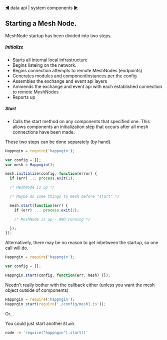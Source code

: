 [&#9664;](data.md) data api | system components [&#9654;](system.md)

## Starting a Mesh Node.

MeshNode startup has been divided into two steps.

##### Initialize

* Starts all internal local infrastructure
* Begins listeing on the network.
* Begins connection attempts to remote MeshNodes (endpoints)
* Generates modules and componentInstances per the config
* Assembles the exchange and event api layers
* Ammends the exchange and event api with each established connection to remote MeshNodes
* Reports up

##### Start

* Calls the start method on any components that specified one. This allows components an initialization step that occurs after all mesh connections have been made.

These two steps can be done separately (by hand).

```javascript
Happngin = require('happngin');

var config = {};
var mesh = Happngin();

mesh.initialize(config, function(error) {
  if (err) ... process.exit(1);

  /* MeshNode is up */

  /* Maybe do some things to mesh before "start" */ 

  mesh.start(function(err) {
    if (err) ... process.exit(2);

    /* MeshNode is up - AND running */

  });
});

```

Alternatively, there may be no reason to get inbetween the startup, so one call will do.

```javascript
Happngin = require('happngin');

var config = {};

Happngin.start(config, function(err, mesh) {});
```

Needn't really bother with the callback either (unless you want the mesh object outside of components) 

```javascript
Happngin = require('happngin');
Happngin.start(require('./config/mesh1.js'));
```

Or...

You could just start another `Blank`

```bash
node -e 'require("happngin").start()'
```
